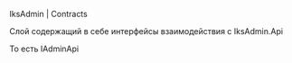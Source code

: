 ﻿IksAdmin | Contracts

Слой содержащий в себе интерфейсы взаимодействия с IksAdmin.Api

То есть IAdminApi